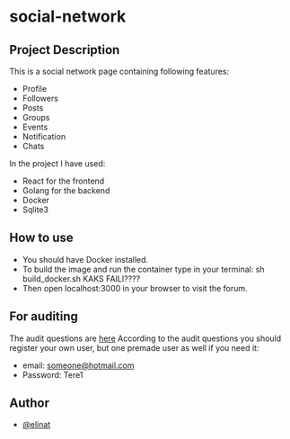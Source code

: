 # social-network

## Project Description
This is a social network page containing following features:
- Profile
- Followers
- Posts
- Groups
- Events
- Notification
- Chats

In the project I have used:
- React for the frontend
- Golang for the backend
- Docker
- Sqlite3

## How to use
- You should have Docker installed. 
- To build the image and run the container type in your terminal: sh build_docker.sh KAKS FAILI????
- Then open localhost:3000 in your browser to visit the forum.

## For auditing
The audit questions are [here](https://github.com/01-edu/public/tree/master/subjects/social-network/audit)
According to the audit questions you should register your own user, but one premade user as well if you need it:
- email: someone@hotmail.com
- Password: Tere1

## Author
- [@elinat](https://01.kood.tech/git/elinat)

